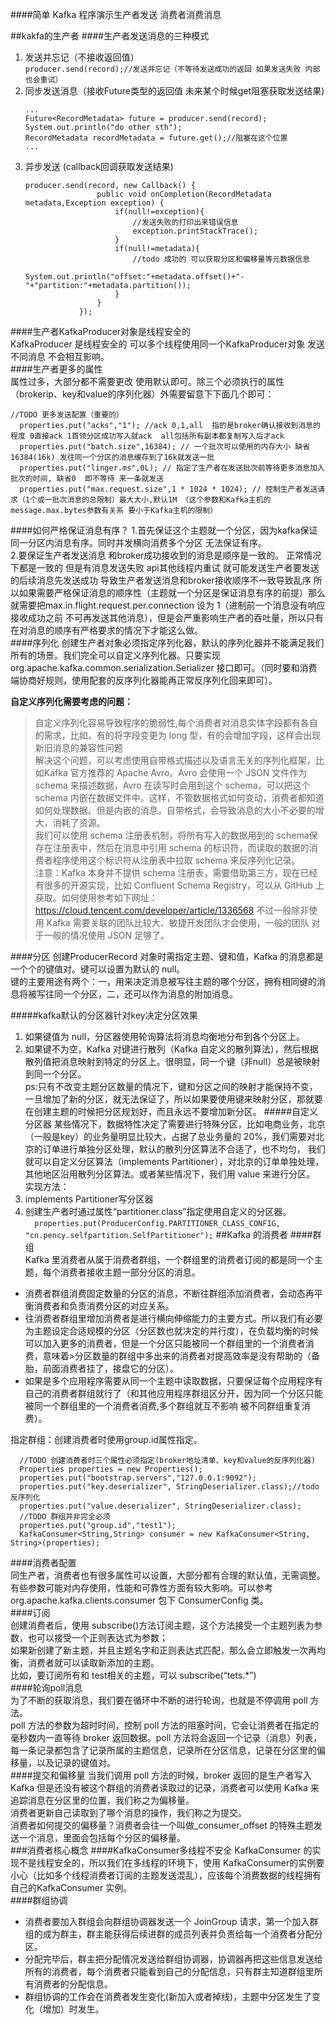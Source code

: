 ####简单 Kafka 程序演示生产者发送 消费者消费消息  

##kakfa的生产者
####生产者发送消息的三种模式  
1. 发送并忘记（不接收返回值）  
`producer.send(record);//发送并忘记（不等待发送成功的返回 如果发送失败 内部也会重试）
`
2. 同步发送消息（接收Future类型的返回值 未来某个时候get阻塞获取发送结果)
    ```
    ...
    Future<RecordMetadata> future = producer.send(record);
    System.out.println("do other sth");
    RecordMetadata recordMetadata = future.get();//阻塞在这个位置
    ...
    ```  
3. 异步发送 (callback回调获取发送结果)  
    ```aidl
    producer.send(record, new Callback() {
                    public void onCompletion(RecordMetadata metadata,Exception exception) {
                        if(null!=exception){
                            //发送失败的打印出来错误信息
                            exception.printStackTrace();
                        }
                        if(null!=metadata){
                            //todo 成功的 可以获取分区和偏移量等元数据信息
                            System.out.println("offset:"+metadata.offset()+"-"+"partition:"+metadata.partition());
                        }
                    }
                });  
    ```  
####生产者KafkaProducer对象是线程安全的  
KafkaProducer 是线程安全的 可以多个线程使用同一个KafkaProducer对象 发送不同消息 不会相互影响。   
####生产者更多的属性  
属性过多，大部分都不需要更改 使用默认即可。除三个必须执行的属性（brokerip、key和value的序列化器）外需要留意下下面几个即可：  
   ```  
   //TODO 更多发送配置（重要的）
     properties.put("acks","1"); //ack 0,1,all  指的是broker确认接收到消息的程度 0直接ack 1首领分区成功写入就ack  all包括所有副本都复制写入后才ack
     properties.put("batch.size",16384); // 一个批次可以使用的内存大小 缺省16384(16k) 发往同一个分区的消息缓存到了16k就发送一批
     properties.put("linger.ms",0L); // 指定了生产者在发送批次前等待更多消息加入批次的时间, 缺省0  即不等待 来一条就发送
     properties.put("max.request.size",1 * 1024 * 1024); // 控制生产者发送请求（1个或一批次消息的总限制）最大大小,默认1M （这个参数和Kafka主机的message.max.bytes参数有关系 要小于Kafka主机的限制）
   ```    
####如何严格保证消息有序？
1.首先保证这个主题就一个分区，因为kafka保证同一分区内消息有序。同时并发横向消费多个分区 无法保证有序。  
2.要保证生产者发送消息 和broker成功接收到的消息是顺序是一致的。 正常情况下都是一致的 但是有消息发送失败 api其他线程内重试 就可能发送生产者要发送的后续消息先发送成功 导致生产者发送消息和broker接收顺序不一致导致乱序
所以如果需要严格保证消息的顺序性（主题就一个分区是保证消息有序的前提）那么就需要把max.in.flight.request.per.connection 设为 1（进制前一个消息没有响应接收成功之前 不可再发送其他消息），但是会严重影响生产者的吞吐量，所以只有在对消息的顺序有严格要求的情况下才能这么做。  
####序列化
创建生产者对象必须指定序列化器，默认的序列化器并不能满足我们所有的场景。我们完全可以自定义序列化器。只要实现org.apache.kafka.common.serialization.Serializer 接口即可。（同时要和消费端协商好规则，使用配套的反序列化器能再正常反序列化回来即可）。

**自定义序列化需要考虑的问题：**
> 自定义序列化容易导致程序的脆弱性,每个消费者对消息实体字段都有各自的需求，比如，有的将字段变更为 long 型，有的会增加字段，这样会出现新旧消息的兼容性问题  
> 解决这个问题，可以考虑使用自带格式描述以及语言无关的序列化框架，比如Kafka 官方推荐的 Apache Avro。Avro 会使用一个 JSON 文件作为 schema 来描述数据，Avro 在读写时会用到这个 schema，可以把这个 schema 内嵌在数据文件中。这样，不管数据格式如何变动，消费者都知道如何处理数据。但是内嵌的消息，自带格式，会导致消息的大小不必要的增大，消耗了资源。  
> 我们可以使用 schema 注册表机制，将所有写入的数据用到的 schema保存在注册表中，然后在消息中引用 schema 的标识符，而读取的数据的消费者程序使用这个标识符从注册表中拉取 schema 来反序列化记录。  
> 注意：Kafka 本身并不提供 schema 注册表，需要借助第三方，现在已经有很多的开源实现，比如 Confluent Schema Registry，可以从 GitHub 上获取。如何使用参考如下网址：https://cloud.tencent.com/developer/article/1336568
不过一般除非使用 Kafka 需要关联的团队比较大、敏捷开发团队才会使用，一般的团队 对于一般的情况使用 JSON 足够了。  

####分区
创建ProducerRecord 对象时需指定主题、键和值，Kafka 的消息都是一个个的键值对。键可以设置为默认的 null。  
键的主要用途有两个：一，用来决定消息被写往主题的哪个分区，拥有相同键的消息将被写往同一个分区，二，还可以作为消息的附加消息。  

#####kafka默认的分区器针对key决定分区效果
1. 如果键值为 null，分区器使用轮询算法将消息均衡地分布到各个分区上。    
2. 如果键不为空，Kafka 对键进行散列（Kafka 自定义的散列算法），然后根据散列值把消息映射到特定的分区上。很明显，同一个键（非null）总是被映射到同一个分区。   
ps:只有不改变主题分区数量的情况下，键和分区之间的映射才能保持不变，一旦增加了新的分区，就无法保证了，所以如果要使用键来映射分区，那就要在创建主题的时候把分区规划好，而且永远不要增加新分区。
#####自定义分区器
某些情况下，数据特性决定了需要进行特殊分区，比如电商业务，北京（一般是key）的业务量明显比较大，占据了总业务量的 20%，我们需要对北京的订单进行单独分区处理，默认的散列分区算法不合适了，也不均匀， 我们就可以自定义分区算法（implements Partitioner），对北京的订单单独处理，其他地区沿用散列分区算法。或者某些情况下，我们用 value 来进行分区。  
实现方法：
1. implements Partitioner写分区器
2. 创建生产者时通过属性“partitioner.class”指定使用自定义的分区器。  
   `   properties.put(ProducerConfig.PARTITIONER_CLASS_CONFIG, "cn.pency.selfpartition.SelfPartitioner");
   `
##Kafka 的消费者
####群组  
Kafka 里消费者从属于消费者群组，一个群组里的消费者订阅的都是同一个主题，每个消费者接收主题一部分分区的消息。  
- 消费者群组消费固定数量的分区的消息，不断往群组添加消费者，会动态再平衡消费者和负责消费分区的对应关系。  
- 往消费者群组里增加消费者是进行横向伸缩能力的主要方式。所以我们有必要为主题设定合适规模的分区（分区数也就决定的并行度），在负载均衡的时候可以加入更多的消费者，但是一个分区只能被同一个群组里的一个消费者消费，意味着>分区数量的群组中多出来的消费者对提高效率是没有帮助的（备胎，前面消费者挂了，接盘它的分区）。  
- 如果是多个应用程序需要从同一个主题中读取数据，只要保证每个应用程序有自己的消费者群组就行了（和其他应用程序群组区分开，因为同一个分区只能被同一个群组里的一个消费者消费,多个群组就互不影响 被不同群组重复消费）。
   
指定群组：创建消费者时使用group.id属性指定。
   ```aidl
     //TODO 创建消费者时三个属性必须指定(broker地址清单、key和value的反序列化器)
     Properties properties = new Properties();
     properties.put("bootstrap.servers","127.0.0.1:9092");
     properties.put("key.deserializer", StringDeserializer.class);//todo 反序列化
     properties.put("value.deserializer", StringDeserializer.class);
     //TODO 群组并非完全必须
     properties.put("group.id","test1");
     KafkaConsumer<String,String> consumer = new KafkaConsumer<String, String>(properties);
   ```
####消费者配置  
同生产者，消费者也有很多属性可以设置，大部分都有合理的默认值，无需调整。有些参数可能对内存使用，性能和可靠性方面有较大影响。可以参考org.apache.kafka.clients.consumer 包下 ConsumerConfig 类。  
####订阅  
创建消费者后，使用 subscribe()方法订阅主题，这个方法接受一个主题列表为参数，也可以接受一个正则表达式为参数；  
如果新创建了新主题，并且主题名字和正则表达式匹配，那么会立即触发一次再均衡，消费者就可以读取新添加的主题。  
比如，要订阅所有和 test相关的主题，可以 subscribe(“tets.*”)  
####轮询poll消息  
为了不断的获取消息，我们要在循环中不断的进行轮询，也就是不停调用 poll 方法。  
poll 方法的参数为超时时间，控制 poll 方法的阻塞时间，它会让消费者在指定的毫秒数内一直等待 broker 返回数据。poll 方法将会返回一个记录（消息）列表，每一条记录都包含了记录所属的主题信息，记录所在分区信息，记录在分区里的偏移量，以及记录的键值对。  
####提交和偏移量
当我们调用 poll 方法的时候，broker 返回的是生产者写入 Kafka 但是还没有被这个群组的消费者读取过的记录，消费者可以使用 Kafka 来追踪消息在分区里的位置，我们称之为偏移量。   
消费者更新自己读取到了哪个消息的操作，我们称之为提交。  
消费者如何提交的偏移量？消费者会往一个叫做_consumer_offset 的特殊主题发送一个消息，里面会包括每个分区的偏移量。  
###消费者核心概念
####KafkaConsumer多线程不安全
KafkaConsumer 的实现不是线程安全的，所以我们在多线程的环境下，使用 KafkaConsumer的实例要小心（比如多个线程消费者订阅的主题发送混乱），应该每个消费数据的线程拥有自己的KafkaConsumer 实例。  
####群组协调
- 消费者要加入群组会向群组协调器发送一个 JoinGroup 请求，第一个加入群组的成为群主，群主能获得后续进群的成员列表并负责给每一个消费者分配分区。  
- 分配完毕后，群主把分配情况发送给群组协调器，协调器再把这些信息发送给所有的消费者，每个消费者只能看到自己的分配信息，只有群主知道群组里所有消费者的分配信息。  
- 群组协调的工作会在消费者发生变化(新加入或者掉线)，主题中分区发生了变化（增加）时发生。